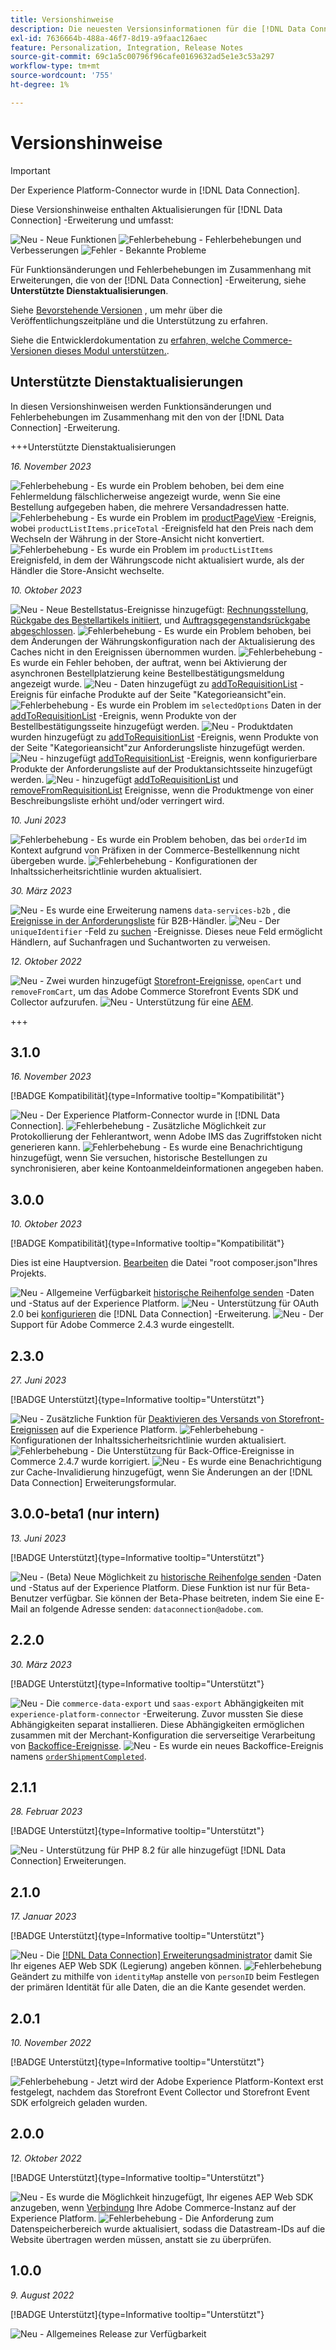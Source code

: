 ```yaml
---
title: Versionshinweise
description: Die neuesten Versionsinformationen für die [!DNL Data Connection] -Erweiterung von Adobe Commerce.
exl-id: 7636664b-488a-46f7-8d19-a9faac126aec
feature: Personalization, Integration, Release Notes
source-git-commit: 69c1a5c00796f96cafe0169632ad5e1e3c53a297
workflow-type: tm+mt
source-wordcount: '755'
ht-degree: 1%

---
```


# Versionshinweise

>[!IMPORTANT]
>
>Der Experience Platform-Connector wurde in [!DNL Data Connection].

Diese Versionshinweise enthalten Aktualisierungen für [!DNL Data Connection] -Erweiterung und umfasst:

![Neu](../assets/new.svg) - Neue Funktionen
![Fehlerbehebung](../assets/fix.svg) - Fehlerbehebungen und Verbesserungen
![Fehler](../assets/bug.svg) - Bekannte Probleme

Für Funktionsänderungen und Fehlerbehebungen im Zusammenhang mit Erweiterungen, die von der [!DNL Data Connection] -Erweiterung, siehe **Unterstützte Dienstaktualisierungen**.

Siehe [Bevorstehende Versionen](https://experienceleague.adobe.com/docs/commerce-operations/release/planning/schedule.html) , um mehr über die Veröffentlichungszeitpläne und die Unterstützung zu erfahren.

Siehe die Entwicklerdokumentation zu [erfahren, welche Commerce-Versionen dieses Modul unterstützen.](https://experienceleague.adobe.com/docs/commerce-operations/release/product-availability.html).

## Unterstützte Dienstaktualisierungen

In diesen Versionshinweisen werden Funktionsänderungen und Fehlerbehebungen im Zusammenhang mit den von der [!DNL Data Connection] -Erweiterung.

+++Unterstützte Dienstaktualisierungen

_16. November 2023_

![Fehlerbehebung](../assets/fix.svg) - Es wurde ein Problem behoben, bei dem eine Fehlermeldung fälschlicherweise angezeigt wurde, wenn Sie eine Bestellung aufgegeben haben, die mehrere Versandadressen hatte.
![Fehlerbehebung](../assets/fix.svg) - Es wurde ein Problem im [productPageView](events.md#productpageview) -Ereignis, wobei `productListItems.priceTotal` -Ereignisfeld hat den Preis nach dem Wechseln der Währung in der Store-Ansicht nicht konvertiert.
![Fehlerbehebung](../assets/fix.svg) - Es wurde ein Problem im `productListItems` Ereignisfeld, in dem der Währungscode nicht aktualisiert wurde, als der Händler die Store-Ansicht wechselte.

_10. Oktober 2023_

![Neu](../assets/new.svg) - Neue Bestellstatus-Ereignisse hinzugefügt: [Rechnungsstellung](events.md#orderinvoiced), [Rückgabe des Bestellartikels initiiert](events.md#orderitemsreturninitiated), und [Auftragsgegenstandsrückgabe abgeschlossen](events.md#orderitemreturncompleted).
![Fehlerbehebung](../assets/fix.svg) - Es wurde ein Problem behoben, bei dem Änderungen der Währungskonfiguration nach der Aktualisierung des Caches nicht in den Ereignissen übernommen wurden.
![Fehlerbehebung](../assets/fix.svg) - Es wurde ein Fehler behoben, der auftrat, wenn bei Aktivierung der asynchronen Bestellplatzierung keine Bestellbestätigungsmeldung angezeigt wurde.
![Neu](../assets/new.svg) - Daten hinzugefügt zu [addToRequisitionList](events.md#addtorequisitionlist) -Ereignis für einfache Produkte auf der Seite &quot;Kategorieansicht&quot;ein.
![Fehlerbehebung](../assets/fix.svg) - Es wurde ein Problem im `selectedOptions` Daten in der [addToRequisitionList](events.md#addtorequisitionlist) -Ereignis, wenn Produkte von der Bestellbestätigungsseite hinzugefügt werden.
![Neu](../assets/new.svg) - Produktdaten wurden hinzugefügt zu [addToRequisitionList](events.md#addtorequisitionlist) -Ereignis, wenn Produkte von der Seite &quot;Kategorieansicht&quot;zur Anforderungsliste hinzugefügt werden.
![Neu](../assets/new.svg) - hinzugefügt [addToRequisitionList](events.md#addtorequisitionlist) -Ereignis, wenn konfigurierbare Produkte der Anforderungsliste auf der Produktansichtsseite hinzugefügt werden.
![Neu](../assets/new.svg) - hinzugefügt [addToRequisitionList](events.md#addtorequisitionlist) und [removeFromRequisitionList](events.md#removefromrequisitionlist) Ereignisse, wenn die Produktmenge von einer Beschreibungsliste erhöht und/oder verringert wird.

_10. Juni 2023_

![Fehlerbehebung](../assets/fix.svg) - Es wurde ein Problem behoben, das bei `orderId` im Kontext aufgrund von Präfixen in der Commerce-Bestellkennung nicht übergeben wurde.
![Fehlerbehebung](../assets/fix.svg) - Konfigurationen der Inhaltssicherheitsrichtlinie wurden aktualisiert.

_30. März 2023_

![Neu](../assets/new.svg) - Es wurde eine Erweiterung namens `data-services-b2b` , die [Ereignisse in der Anforderungsliste](events.md#b2b-events) für B2B-Händler.
![Neu](../assets/new.svg) - Der `uniqueIdentifier` -Feld zu [suchen](events.md#search-events) -Ereignisse. Dieses neue Feld ermöglicht Händlern, auf Suchanfragen und Suchantworten zu verweisen.

_12. Oktober 2022_

![Neu](../assets/new.svg) - Zwei wurden hinzugefügt [Storefront-Ereignisse](events.md), `openCart` und `removeFromCart`, um das Adobe Commerce Storefront Events SDK und Collector aufzurufen.
![Neu](../assets/new.svg) - Unterstützung für eine [AEM](overview.md#aem-support).

+++

## 3.1.0

_16. November 2023_

[!BADGE Kompatibilität]{type=Informative tooltip="Kompatibilität"}

![Neu](../assets/new.svg) - Der Experience Platform-Connector wurde in [!DNL Data Connection].
![Fehlerbehebung](../assets/new.svg) - Zusätzliche Möglichkeit zur Protokollierung der Fehlerantwort, wenn Adobe IMS das Zugriffstoken nicht generieren kann.
![Fehlerbehebung](../assets/new.svg) - Es wurde eine Benachrichtigung hinzugefügt, wenn Sie versuchen, historische Bestellungen zu synchronisieren, aber keine Kontoanmeldeinformationen angegeben haben.

## 3.0.0

_10. Oktober 2023_

[!BADGE Kompatibilität]{type=Informative tooltip="Kompatibilität"}

Dies ist eine Hauptversion. [Bearbeiten](install.md#update-the-data-connection) die Datei &quot;root composer.json&quot;Ihres Projekts.

![Neu](../assets/new.svg) - Allgemeine Verfügbarkeit [historische Reihenfolge senden](connect-data.md#send-historical-order-data) -Daten und -Status auf der Experience Platform.
![Neu](../assets/new.svg) - Unterstützung für OAuth 2.0 bei [konfigurieren](connect-data.md#connect-commerce-data-to-adobe-experience-platform) die [!DNL Data Connection] -Erweiterung.
![Neu](../assets/new.svg) - Der Support für Adobe Commerce 2.4.3 wurde eingestellt.

## 2.3.0

_27. Juni 2023_

[!BADGE Unterstützt]{type=Informative tooltip="Unterstützt"}

![Neu](../assets/new.svg) - Zusätzliche Funktion für [Deaktivieren des Versands von Storefront-Ereignissen](connect-data.md#data-collection) auf die Experience Platform.
![Fehlerbehebung](../assets/fix.svg) - Konfigurationen der Inhaltssicherheitsrichtlinie wurden aktualisiert.
![Fehlerbehebung](../assets/fix.svg) - Die Unterstützung für Back-Office-Ereignisse in Commerce 2.4.7 wurde korrigiert.
![Neu](../assets/new.svg) - Es wurde eine Benachrichtigung zur Cache-Invalidierung hinzugefügt, wenn Sie Änderungen an der [!DNL Data Connection] Erweiterungsformular.


## 3.0.0-beta1 (nur intern)

_13. Juni 2023_

[!BADGE Unterstützt]{type=Informative tooltip="Unterstützt"}

![Neu](../assets/new.svg) - (Beta) Neue Möglichkeit zu [historische Reihenfolge senden](connect-data.md#beta-send-historical-order-data) -Daten und -Status auf der Experience Platform. Diese Funktion ist nur für Beta-Benutzer verfügbar. Sie können der Beta-Phase beitreten, indem Sie eine E-Mail an folgende Adresse senden: `dataconnection@adobe.com`.

## 2.2.0

_30. März 2023_

[!BADGE Unterstützt]{type=Informative tooltip="Unterstützt"}

![Neu](../assets/new.svg) - Die `commerce-data-export` und `saas-export` Abhängigkeiten mit `experience-platform-connector` -Erweiterung. Zuvor mussten Sie diese Abhängigkeiten separat installieren. Diese Abhängigkeiten ermöglichen zusammen mit der Merchant-Konfiguration die serverseitige Verarbeitung von [Backoffice-Ereignisse](events.md#back-office-events).
![Neu](../assets/new.svg) - Es wurde ein neues Backoffice-Ereignis namens [`orderShipmentCompleted`](events.md#ordershipmentcompleted).

## 2.1.1

_28. Februar 2023_

[!BADGE Unterstützt]{type=Informative tooltip="Unterstützt"}

![Neu](../assets/new.svg) - Unterstützung für PHP 8.2 für alle hinzugefügt [!DNL Data Connection] Erweiterungen.

## 2.1.0

_17. Januar 2023_

[!BADGE Unterstützt]{type=Informative tooltip="Unterstützt"}

![Neu](../assets/new.svg) - Die [[!DNL Data Connection] Erweiterungsadministrator](connect-data.md) damit Sie Ihr eigenes AEP Web SDK (Legierung) angeben können.
![Fehlerbehebung](../assets/fix.svg) Geändert zu mithilfe von `identityMap` anstelle von `personID` beim Festlegen der primären Identität für alle Daten, die an die Kante gesendet werden.

## 2.0.1

_10. November 2022_

[!BADGE Unterstützt]{type=Informative tooltip="Unterstützt"}

![Fehlerbehebung](../assets/fix.svg) - Jetzt wird der Adobe Experience Platform-Kontext erst festgelegt, nachdem das Storefront Event Collector und Storefront Event SDK erfolgreich geladen wurden.

## 2.0.0

_12. Oktober 2022_

[!BADGE Unterstützt]{type=Informative tooltip="Unterstützt"}

![Neu](../assets/new.svg) - Es wurde die Möglichkeit hinzugefügt, Ihr eigenes AEP Web SDK anzugeben, wenn [Verbindung](connect-data.md) Ihre Adobe Commerce-Instanz auf der Experience Platform.
![Fehlerbehebung](../assets/fix.svg) - Die Anforderung zum Datenspeicherbereich wurde aktualisiert, sodass die Datastream-IDs auf die Website übertragen werden müssen, anstatt sie zu überprüfen.

## 1.0.0

_9. August 2022_

[!BADGE Unterstützt]{type=Informative tooltip="Unterstützt"}

![Neu](../assets/new.svg) - Allgemeines Release zur Verfügbarkeit
